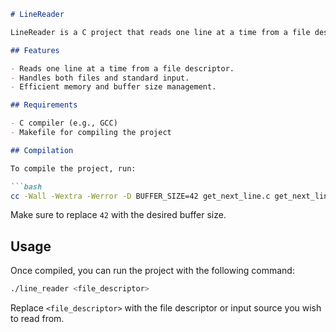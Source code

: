 ```markdown
# LineReader

LineReader is a C project that reads one line at a time from a file descriptor. It efficiently manages memory and buffer sizes, handling both files and standard input.

## Features

- Reads one line at a time from a file descriptor.
- Handles both files and standard input.
- Efficient memory and buffer size management.

## Requirements

- C compiler (e.g., GCC)
- Makefile for compiling the project

## Compilation

To compile the project, run:

```bash
cc -Wall -Wextra -Werror -D BUFFER_SIZE=42 get_next_line.c get_next_line_utils.c -o line_reader
```

Make sure to replace `42` with the desired buffer size.

## Usage

Once compiled, you can run the project with the following command:

```bash
./line_reader <file_descriptor>
```

Replace `<file_descriptor>` with the file descriptor or input source you wish to read from.

```
